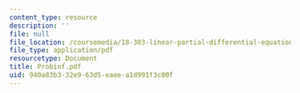 ```yaml
---
content_type: resource
description: ''
file: null
file_location: /coursemedia/18-303-linear-partial-differential-equations-fall-2006/940a83b332e963d5eaeea1d991f3c00f_Probinf.pdf
file_type: application/pdf
resourcetype: Document
title: Probinf.pdf
uid: 940a83b3-32e9-63d5-eaee-a1d991f3c00f
---
```


